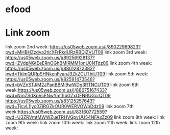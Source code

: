 # efood

# Link zoom

link zoom 2nd week: https://us05web.zoom.us/j/89022989823?pwd=MHBHZzdya2ticXFrRkdURzRBQjZVUT09
link zoom 3rd week: https://us05web.zoom.us/j/89256928137?pwd=ZVdpNGtEeERnOGhBMlRMM1pnU0NTdz09
link zoom 4th week: https://us05web.zoom.us/j/88012872382?pwd=TklmQURpSHNkenFvanJ3ZkZCUThiUT09
link zoom 5th week: https://us05web.zoom.us/j/82591473546?pwd=bVZnSTJiM2JPanBBMi9wWDg3RTNCUT09
link zoom 6th week:https://us05web.zoom.us/j/88675167433?pwd=NmZSdXpVcENwYmthbGZxOFNRUGcrQT09
https://us05web.zoom.us/j/83125257643?pwd=TjcvL1Iyc0ZiRGZkOUR0WERVOWpDdz09
link zoom 7th week:https://us05web.zoom.us/j/83160772559?pwd=U3ZRVmtMWWZueTRHVGpvUU54NFAxZz09
link zoom 8th week:
link zoom 9th week:
link zoom 10th week:
link zoom 11th week:
link zoom 12th week:
